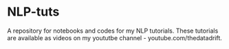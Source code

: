 # NLP-tuts
A repository for notebooks and codes for my NLP tutorials. These tutorials are available as videos on my yoututbe channel - youtube.com/thedatadrift.
